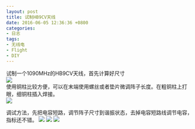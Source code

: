 ```yaml
---
layout: post
title: 试制HB9CV天线
date: 2016-06-05 12:36:36 +0800
categories:
- 日志
tags:
- 无线电
- Flight
- DIY
---
```


试制一个1090MHz的HB9CV天线，首先计算好尺寸    
![](https://github.com/bh3nvn/bh3nvn.github.io/raw/master/image/2016-06-05-01.jpg)    
使用铜柱比较方便，可以在末端使用螺丝或者垫片微调阵子长度。在粗铜柱上打眼，细铜柱插入焊接。        
![](https://github.com/bh3nvn/bh3nvn.github.io/raw/master/image/2016-06-05-02.jpg)    

调试方法，先把电容短路，调节阵子尺寸到谐振状态，去掉电容短路线调节电容，指标还不错。 
![](https://github.com/bh3nvn/bh3nvn.github.io/raw/master/image/2016-06-05-03.png)
![](https://github.com/bh3nvn/bh3nvn.github.io/raw/master/image/2016-06-05-04.png)
![](https://github.com/bh3nvn/bh3nvn.github.io/raw/master/image/2016-06-05-05.png)


